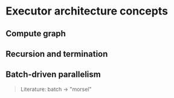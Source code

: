 # Executor architecture concepts

## Compute graph 


## Recursion and termination


## Batch-driven parallelism

> Literature: batch -> "morsel"